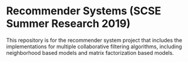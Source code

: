 # Recommender Systems (SCSE Summer Research 2019)

This repository is for the recommender system project that includes the implementations for multiple collaborative filtering algorithms, including neighborhood based models and matrix factorization based models.

